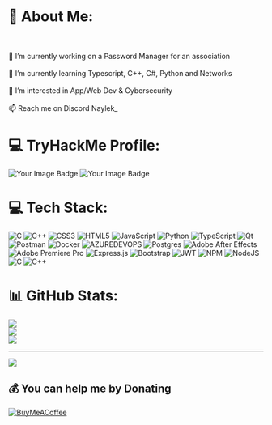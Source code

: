 # 💫 About Me:
<br><br>    🔭 I’m currently working on a Password Manager for an association<br><br>    🌱 I’m currently learning Typescript, C++, C#, Python and Networks<br><br>    👀 I’m interested in App/Web Dev & Cybersecurity<br><br>    📫 Reach me on Discord Naylek_<br>
# 💻 TryHackMe Profile:
<img src="https://tryhackme-badges.s3.amazonaws.com/Neulek.png" alt="Your Image Badge" />

<img src="https://tryhackme-badges.s3.amazonaws.com/Neulek.png" alt="Your Image Badge" />

# 💻 Tech Stack:
![C](https://img.shields.io/badge/c-%2300599C.svg?style=for-the-badge&logo=c&logoColor=white) ![C++](https://img.shields.io/badge/c++-%2300599C.svg?style=for-the-badge&logo=c%2B%2B&logoColor=white) ![CSS3](https://img.shields.io/badge/css3-%231572B6.svg?style=for-the-badge&logo=css3&logoColor=white) ![HTML5](https://img.shields.io/badge/html5-%23E34F26.svg?style=for-the-badge&logo=html5&logoColor=white) ![JavaScript](https://img.shields.io/badge/javascript-%23323330.svg?style=for-the-badge&logo=javascript&logoColor=%23F7DF1E) ![Python](https://img.shields.io/badge/python-3670A0?style=for-the-badge&logo=python&logoColor=ffdd54) ![TypeScript](https://img.shields.io/badge/typescript-%23007ACC.svg?style=for-the-badge&logo=typescript&logoColor=white) ![Qt](https://img.shields.io/badge/Qt-%23217346.svg?style=for-the-badge&logo=Qt&logoColor=white) ![Postman](https://img.shields.io/badge/Postman-FF6C37?style=for-the-badge&logo=postman&logoColor=white) ![Docker](https://img.shields.io/badge/docker-%230db7ed.svg?style=for-the-badge&logo=docker&logoColor=white) ![AZUREDEVOPS](https://img.shields.io/badge/azuredevops-0078D7.svg?style=for-the-badge&logo=azuredevops&logoColor=white&color=%230078D7) ![Postgres](https://img.shields.io/badge/postgres-%23316192.svg?style=for-the-badge&logo=postgresql&logoColor=white) ![Adobe After Effects](https://img.shields.io/badge/Adobe%20After%20Effects-9999FF.svg?style=for-the-badge&logo=Adobe%20After%20Effects&logoColor=white) ![Adobe Premiere Pro](https://img.shields.io/badge/Adobe%20Premiere%20Pro-9999FF.svg?style=for-the-badge&logo=Adobe%20Premiere%20Pro&logoColor=white) ![Express.js](https://img.shields.io/badge/express.js-%23404d59.svg?style=for-the-badge&logo=express&logoColor=%2361DAFB) ![Bootstrap](https://img.shields.io/badge/bootstrap-%238511FA.svg?style=for-the-badge&logo=bootstrap&logoColor=white) ![JWT](https://img.shields.io/badge/JWT-black?style=for-the-badge&logo=JSON%20web%20tokens) ![NPM](https://img.shields.io/badge/NPM-%23CB3837.svg?style=for-the-badge&logo=npm&logoColor=white) ![NodeJS](https://img.shields.io/badge/node.js-6DA55F?style=for-the-badge&logo=node.js&logoColor=white) ![C](https://img.shields.io/badge/c-%2300599C.svg?style=for-the-badge&logo=c&logoColor=white) ![C++](https://img.shields.io/badge/c++-%2300599C.svg?style=for-the-badge&logo=c%2B%2B&logoColor=white)
# 📊 GitHub Stats:
![](https://github-readme-stats.vercel.app/api?username=TTVNaylek&theme=dark&hide_border=false&include_all_commits=true&count_private=false)<br/>
![](https://github-readme-streak-stats.herokuapp.com/?user=TTVNaylek&theme=dark&hide_border=false)<br/>
![](https://github-readme-stats.vercel.app/api/top-langs/?username=TTVNaylek&theme=dark&hide_border=false&include_all_commits=true&count_private=true&layout=compact)

---
[![](https://visitcount.itsvg.in/api?id=TTVNaylek&icon=0&color=12)](https://visitcount.itsvg.in)

  ## 💰 You can help me by Donating
  [![BuyMeACoffee](https://img.shields.io/badge/Buy%20Me%20a%20Coffee-ffdd00?style=for-the-badge&logo=buy-me-a-coffee&logoColor=black)](https://buymeacoffee.com/naylek_) 

  
<!-- Proudly created with GPRM ( https://gprm.itsvg.in ) -->
